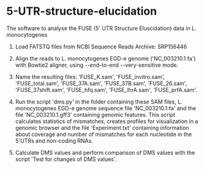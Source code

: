 # 5-UTR-structure-elucidation

The software to analyse the FUSE (5' UTR Structure Eluscidation) data in L. monocytogenes

1) Load FATSTQ files from NCBI Sequence Reads Archive: SRP156446

2) Align the reads to L. monocytogenes EGD-e genome ('NC_003210.1.fa') with Bowtie2 aligner, using --end-to-end --very-sensitive mode.

3) Name the resulting files: 'FUSE_K.sam', 'FUSE_invitro.sam', 'FUSE_total.sam', 'FUSE_37A.sam', 'FUSE_37B.sam', 'FUSE_26.sam', 'FUSE_37shift.sam', 'FUSE_hfq.sam', 'FUSE_lhrA.sam',  'FUSE_prfA.sam'.

4) Run the script 'dms.py' in the folder containing these SAM files, L. monocytogenes  EGD-e genome sequence file 'NC_003210.1.fa' and the file 'NC_003210.1.gff3' containing genomic features. This script calculates statistics of mismatches, creates profiles for visualization in a genomic browser and the file 'Experiment.txt' containing information about coverage and number of mismatches for each nucleotide in the 5'UTRs and non-coding RNAs.
   
5) Calculate DMS values and perform comparison of DMS values with the script 'Test for changes of DMS values'.
   
